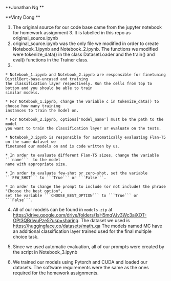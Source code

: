 **Jonathan Ng **

**Vinty Dong **

1. The original source for our code base came from the jupyter notebook for homework assignment 3. It is labelled in this repo as original_source.ipynb
2. original_source.ipynb was the only file we modified in order to create Notebook_1.ipynb and Notebook_2.ipynb. The functions we modified were tokenize_data() in the class DatasetLoader and the train() and eval() functions in the Trainer class.
3.

    * Notebook_1.ipynb and Notebook_2.ipynb are responsible for finetuning DistilBert-base-uncased and training 
    the classification layer respectively. Run the cells from top to bottom and you should be able to train 
    similar models. 
 
    * For Notebook_1.ipynb, change the variable c in tokenize_data() to choose how many training 
    instances to train the model on.
  
    * For Notebook_2.ipynb, options['model_name'] must be the path to the model 
    you want to train the classification layer or evaluate on the tests.

    * Notebook_3.ipynb is responsible for automatically evaluating Flan-T5 on the same dataset we 
    finetuned our models on and is code written by us. 

    * In order to evaluate different Flan-T5 sizes, change the variable ```name```  to the model 
    name with appropriate size. 

    * In order to evaluate few-shot or zero-shot, set the variable ```FEW_SHOT``` to ```True``` or ```False```. 

    * In order to change the prompt to include (or not include) the phrase "Choose the best option", 
    set the variable ```CHOOSE_BEST_OPTION``` to ```True``` or ```False```.  

4. All of our models can be found in ```models.zip``` at https://drive.google.com/drive/folders/1sH5mqVJv3Wc3aiXOT-OPt3QBrlwuPze5?usp=sharing. The dataset we used is https://huggingface.co/datasets/math_qa The models named MC have an additional classification layer trained used for the final multiple choice task.

5. Since we used automatic evaluation, all of our prompts were created by the script in Notebook_3.ipynb

6. We trained our models using Pytorch and CUDA and loaded our datasets. The software requirements were the same as the ones required for the homework assignments.
